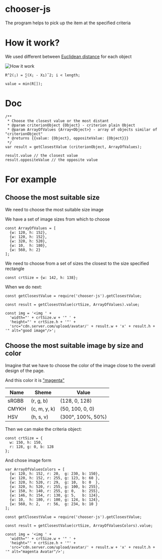 # chooser-js

The program helps to pick up the item at the specified criteria

# How it work?

We used different between [Euclidean distance](https://en.wikipedia.org/wiki/Euclidean_distance)
for each object

![How it work](./img/howItWork_find_closest_value.png)

```
R^2(¡) = ∑(X¡ - Xı)ˆ2; i < length;

value = min(R[]);
```

# Doc

```
/**
 * Choose the closest value or the most distant
 * @param criterionObject {Object} - criterion plain Object
 * @param ArrayOfValues {Array<Object>} - array of objects similar of "criterionObject"
 * @returns {{value: {Object}, oppositeValue: {Object}}}
 */
var result = getClosestValue (criterionObject, ArrayOfValues);

result.value // the closest value
result.oppositeValue // the opposite value
```

# For example

## Choose the most suitable size

We need to choose the most suitable size image

We have a set of image sizes from which to choose

```
const ArrayOfValues = [
  {w: 120, h: 152},
  {w: 120, h: 152},
  {w: 320, h: 520},
  {w: 10,  h: 180},
  {w: 560, h: 2}
];
```

We need to choose from a set of sizes the closest to the size specified rectangle

```
const crtSize = {w: 142, h: 138};
```

When we do next:

```
const getClosestValue = require('chooser-js').getClosestValue;
 
const result = getClosestValue(crtSize, ArrayOfValues).value;

const img = '<img ' +
  'width="' + crtSize.w + '" ' +
  'height="' + crtSize.h + '"' +
  'src="cdn.server.com/upload/avatar/' + result.w + 'x' + result.h + '" alt="good image"/>';
```

## Choose the most suitable image by size and color
   
Imagine that we have to choose the color of 
the image close to the overall design of the page.

And this color it is ["magenta"](https://en.wikipedia.org/wiki/Purple)

|  Name |  Sheme       |  Value           | 
|-------|--------------|------------------|
| sRGBB | (r, g, b)    | (128, 0, 128)    |
| CMYKH | (c, m, y, k) | (50, 100, 0, 0)  |
| HSV   | (h, s, v)    | (300°, 100%, 50%)|


Then we can make the criteria object:

```
const crtSize = {
  w: 150, h: 150,
  r: 128, g: 0, b: 128
};
```

And chose image form 

```
var ArrayOfValuesColors = [
  {w: 120, h: 152, r: 20,  g: 230, b: 150},
  {w: 120, h: 152, r: 255, g: 123, b: 60 },
  {w: 320, h: 520, r: 29,  g: 10,  b: 0  },
  {w: 320, h: 520, r: 255, g: 100, b: 255},
  {w: 150, h: 140, r: 255, g: 0,   b: 255},
  {w: 146, h: 154, r: 130, g: 5,   b: 124},
  {w: 10,  h: 180, r: 100, g: 124, b: 124},
  {w: 560, h: 2,   r: 56,  g: 234, b: 10 }
];

const getClosestValue = require('chooser-js').getClosestValue;
 
const result = getClosestValue(crtSize, ArrayOfValuesColors).value;

const img = '<img ' +
  'width="' + crtSize.w + '" ' +
  'height="' + crtSize.h + '"' +
  'src="cdn.server.com/upload/avatar/' + result.w + 'x' + result.h + '" alt="magenta Avatar"/>';

```